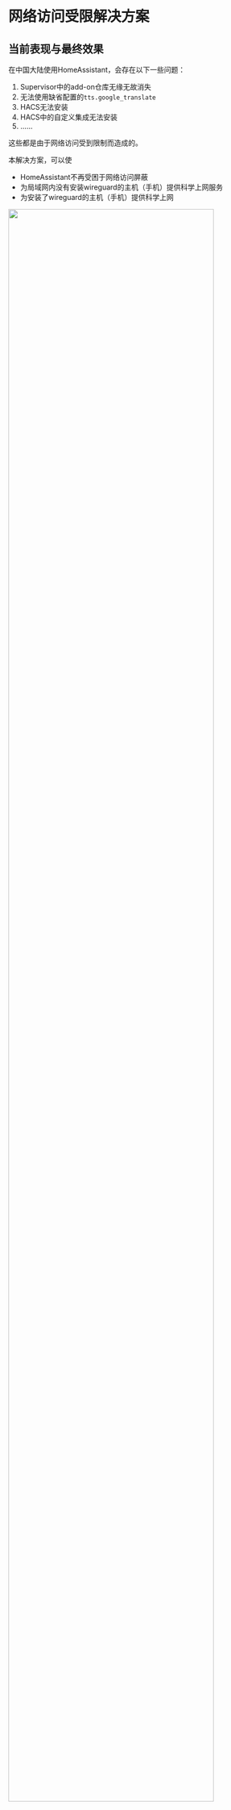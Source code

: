 # 网络访问受限解决方案

## 当前表现与最终效果

在中国大陆使用HomeAssistant，会存在以下一些问题：
1. Supervisor中的add-on仓库无缘无故消失
2. 无法使用缺省配置的`tts.google_translate`
3. HACS无法安装
4. HACS中的自定义集成无法安装
5. ……

这些都是由于网络访问受到限制而造成的。

本解决方案，可以使

- HomeAssistant不再受困于网络访问屏蔽
- 为局域网内没有安装wireguard的主机（手机）提供科学上网服务
- 为安装了wireguard的主机（手机）提供科学上网

<img src="images/wg_asgateway.png" width="90%">


## 准备工作

1. 一台国外的云主机

    - 推荐使用[hostwinds](https://www.hostwinds.com/)的云主机
    - 建议选择`VPS`/`Unmanaged Linux`，最低端的产品即可（$4.99/月）
    - 建议选择ubuntu操作系统
    - 参考[解决国内无法访问VPS的问题](https://www.vps234.com/hostwinds-ip-blocked-fix-isp/)，获得一台国内可以访问的云主机

2. 树莓派

    - 安装HomeAssistant系统（基于hassos）

## WireGuard的基础知识

- 支持的操作系统

    WireGuard是一个VPN工具，支持常用的电脑操作系统（Windows、Linux、MacOS）与手机操作系统（Android、IOS）

- IP地址

    你需要为每一台安装WireGuard的主机（手机）分配一个私网IP地址，比如`172.27.66.x`。

    每台主机（手机）分配的IP地址不能相同，但属于同一个子网

- 公私钥对

    你需要为每一台安装WireGuard的主机（手机）设定一个公私钥对

    本机的私钥配置在本机上，本机的公钥配置在需要通讯的对端

- 公私钥对生成

    + 最简单的方法，是直接到网站[https://www.wireguardconfig.com/](https://www.wireguardconfig.com/)随机生成。

        点击其中`Generate Config`按钮，拷贝生成的`Private Key`和`Public Key`使用。

        <img src="images/keypair.png" width="50%">

    + 在安装了WireGuard的linux中，你也可以使用命令`wg genkey | tee privatekey | wg pubkey > publickey`，随机生成包含公私钥的文件`publickey`和`privatekey`

    + 在有图形界面的wireguard中（手机端、Windows），也可以随意生成公私钥对供使用


## 后续配置样例中的一些约定

- VPN使用的子网为`172.27.66.0/24`
- HomeAssistant中wireguard add-on

    + 私钥：`qKywOoIV0zk24kOLvc3LSYWtNsBVnGK33KwnRQph928=`
    + 对应公钥：`w3Z4nyRk7GU4pifBlVZ0tQSG8L5HOZtR72cgqIl3fjU=`
    + IP地址：`172.27.66.1`

- 云主机

    + 私钥：`KLgzNLn3HWU162rcWkwWuxe2bTSbMjeiF59cG+3ls0A=`
    + 对应公钥：`0JVKWfyYylbEEwcRIVxgR1KoHEDKWHY97UQUjhRPc0E=`
    + IP地址：`172.27.66.2`

- 其它安装wireguard的主机（手机）

    + 私钥：`wMwS6lwcI/YM8ctO7g/0gbsNEAr2EPifGNbfdYGrkkI=`
    + 对应公钥：`tyoNPY0U/AvcSbJTaB4RAbyfKcXaXBTfmiNbV3NvCz8=`
    + IP地址：`172.27.66.3`

    *如果有多台主机（手机），就生成多个配置，每个配置使用不同的IP地址与公私钥对*

注：你可以修改VPN使用的子网为其它的私网地址，对应修改以下配置中`172.27.66`开头的地址即可。但注意VPN使用的子网，不可与你的局域网地址相同。

## 云主机端安装与配置

- 安装

    `apt-get install wireguard`

- 打开IP Forward选项

    查看`cat /proc/sys/net/ipv4/ip_forward`，如果为`0`，需要进行以下操作

    + 编辑文件`/etc/sysctl.conf`

    + 修改其中`net.ipv4.ip_forward = 1`，去除前面的注释符

    + 运行`sysctl -p`

- WireGuared配置文件

    配置文件保存在`/etc/wireguard/wg0.conf`中，内容如下：

    ```conf
    [Interface]
    PrivateKey = KLgzNLn3HWU162rcWkwWuxe2bTSbMjeiF59cG+3ls0A=
    Address = 172.27.66.2/24
    ListenPort = 51820
    PostUp = iptables -A FORWARD -i %i -j ACCEPT; iptables -A FORWARD -o %i -j ACCEPT; iptables -t nat -I POSTROUTING -s 172.27.66.0/24 -j MASQUERADE; iptables -t nat -p udp -I PREROUTING -m multiport --dport 100:10000 -j REDIRECT --to-ports 51820
    PostDown = iptables -D FORWARD -i %i -j ACCEPT; iptables -D FORWARD -o %i -j ACCEPT; iptables -t nat -D POSTROUTING -s 172.27.66.0/24 -j MASQUERADE; iptables -t nat -p udp -D PREROUTING -m multiport --dport 100:10000 -j REDIRECT --to-ports 51820

    [Peer]
    PublicKey = w3Z4nyRk7GU4pifBlVZ0tQSG8L5HOZtR72cgqIl3fjU=
    AllowedIPs = 172.27.66.1/32

    [Peer]
    PublicKey = tyoNPY0U/AvcSbJTaB4RAbyfKcXaXBTfmiNbV3NvCz8=
    AllowedIPs = 172.27.66.3/32
    ```

    注：

    - 有多少台设备直接连接云服务器科学上网，就配置多少个`[peer]`，每个`[peer]`中的配置内容对应不同的`N`
    - 为了安全，请使用你自己生成的公私钥替换以上配置中的公私钥
    - wireguard中对外开放UDP端口`51820`与`100`-`10000`(`100`-`10000`由规则`iptables -t nat -p udp -I PREROUTING -m multiport --dport 100:10000 -j REDIRECT --to-ports 51820`实现)，客户端可以连接其中任意一个端口（功能相同）。

        之所以实现这么多端口，是因为一个端口使用时间长后，有可能被封——这时候，在客户端换个端口连接即可。

        如果是amazon云主机，需要在防火墙规则中打开对应端口的对外通讯（hostwinds云主机缺省无防火墙）

- 启动与停止

    启动命令：`wg-quick up wg0`

    停止命令：`wg-quick down wg0`

- 自启动

    参见[Ubuntu 20.04 手动实现 rc.local](https://blog.csdn.net/lk_luck/article/details/108361857)，将上面的启动命令加入到`/etc/rc.local`中

## HomeAssistant中add-on `Raw WireGuard`的安装与配置

- 安装add-on `Raw Wireguard`

    前端在`supervisor`/`add-on商店`中，增加仓库(Repo):`https://github.com/zhujisheng/hassio-addons`

    安装该仓库中的add-on：`Raw WireGuard`

- 配置add-on WireGuard

    ```yaml
    interface:
      PrivateKey: qKywOoIV0zk24kOLvc3LSYWtNsBVnGK33KwnRQph928=
      Address: 172.27.66.1/24
      PostUp: >-
        iptables -A FORWARD -i %i -j ACCEPT; iptables -A FORWARD -o %i -j ACCEPT;
        iptables -t nat -A POSTROUTING -o %i -j MASQUERADE
      PostDown: >-
        iptables -D FORWARD -i %i -j ACCEPT; iptables -D FORWARD -o %i -j ACCEPT;
        iptables -t nat -D POSTROUTING -o %i -j MASQUERADE
    peers:
      - PublicKey: 0JVKWfyYylbEEwcRIVxgR1KoHEDKWHY97UQUjhRPc0E=
        EndPoint: 'x.x.x.x:51820'
        PersistentKeepalive: 25
        AllowedIPs: 0.0.0.0/0
    ```

    注：

    - 需要修改以上配置中云主机的IP地址，也就是配置中出现`x.x.x.x`
    - 为了安全，请使用你自己生成的公私钥替换以上配置中的公私钥

- 启动与使用

    - add-on默认未设置自启动，请在完善测试后再设置，防止系统永远无法访问
    - **局域网中的其它机器，保持原有IP地址，将网关设置为HomeAssistant的IP地址，即可科学上网**

## 在其它主机（手机）上配置wireguard

- linux

    按照前述方法安装与启动。

    配置如下
    ```conf
    [Interface]
    PrivateKey = wMwS6lwcI/YM8ctO7g/0gbsNEAr2EPifGNbfdYGrkkI=
    Address = 172.27.66.3/24

    [Peer]
    PublicKey = 0JVKWfyYylbEEwcRIVxgR1KoHEDKWHY97UQUjhRPc0E=
    AllowedIPs = 0.0.0.0/0
    Endpoint = x.x.x.x:51820
    PersistentKeepalive = 25
    ```

    注：需要修改配置中的`x.x.x.x`（云服务器IP）；为了安全，请自己生成公私钥密钥对

- 其它

    无外乎以上这些配置项，在界面中填入。使用不同的`N`即可

## 从Internet访问HomeAssistant

参见前面的课程，在云主机上安装Nginx，代理到`172.27.66.1`的`8123`端口即可。